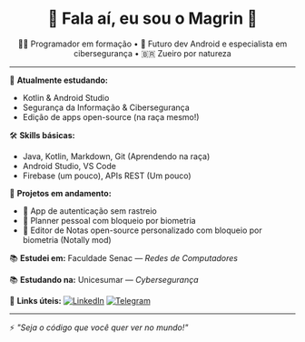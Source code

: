 <h1 align="center">👾 Fala aí, eu sou o Magrin 👾</h1>
<p align="center">
  👨‍💻 Programador em formação • 🚀 Futuro dev Android e especialista em cibersegurança • 🇧🇷 Zueiro por natureza
</p>

---

🧠 **Atualmente estudando:**
- Kotlin & Android Studio
- Segurança da Informação & Cibersegurança
- Edição de apps open-source (na raça mesmo!)

🛠️ **Skills básicas:**
- Java, Kotlin, Markdown, Git (Aprendendo na raça)
- Android Studio, VS Code
- Firebase (um pouco), APIs REST (Um pouco)

📱 **Projetos em andamento:**
- 🔐 App de autenticação sem rastreio
- 📅 Planner pessoal com bloqueio por biometria
- 📲 Editor de Notas open-source personalizado com bloqueio por biometria (Notally mod)

📚 **Estudei em:** Faculdade Senac — *Redes de Computadores*

📚 **Estudando na:** Unicesumar — *Cybersegurança*

🔗 **Links úteis:**
[![LinkedIn](https://img.shields.io/badge/-LinkedIn-0A66C2?style=flat&logo=linkedin&logoColor=white)](https://linkedin.com/in/marcelo-paiva-ti)
[![Telegram](https://img.shields.io/badge/-Telegram-2CA5E0?style=flat&logo=telegram&logoColor=white)](https://t.me/++GIC1h2Ws2_03NTMx)

---

⚡ *"Seja o código que você quer ver no mundo!"*
